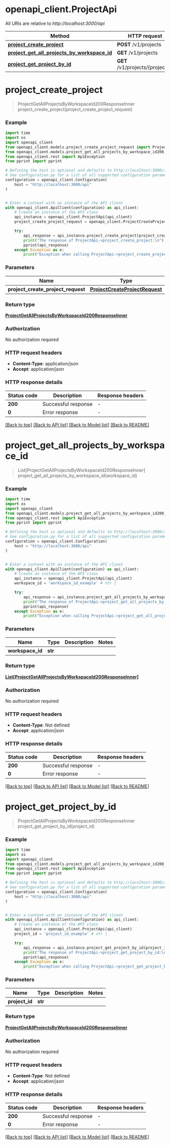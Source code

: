 # openapi_client.ProjectApi

All URIs are relative to *http://localhost:3000/api*

Method | HTTP request | Description
------------- | ------------- | -------------
[**project_create_project**](ProjectApi.md#project_create_project) | **POST** /v1/projects | 
[**project_get_all_projects_by_workspace_id**](ProjectApi.md#project_get_all_projects_by_workspace_id) | **GET** /v1/projects | 
[**project_get_project_by_id**](ProjectApi.md#project_get_project_by_id) | **GET** /v1/projects/{projectId} | 


# **project_create_project**
> ProjectGetAllProjectsByWorkspaceId200ResponseInner project_create_project(project_create_project_request)



### Example


```python
import time
import os
import openapi_client
from openapi_client.models.project_create_project_request import ProjectCreateProjectRequest
from openapi_client.models.project_get_all_projects_by_workspace_id200_response_inner import ProjectGetAllProjectsByWorkspaceId200ResponseInner
from openapi_client.rest import ApiException
from pprint import pprint

# Defining the host is optional and defaults to http://localhost:3000/api
# See configuration.py for a list of all supported configuration parameters.
configuration = openapi_client.Configuration(
    host = "http://localhost:3000/api"
)


# Enter a context with an instance of the API client
with openapi_client.ApiClient(configuration) as api_client:
    # Create an instance of the API class
    api_instance = openapi_client.ProjectApi(api_client)
    project_create_project_request = openapi_client.ProjectCreateProjectRequest() # ProjectCreateProjectRequest | 

    try:
        api_response = api_instance.project_create_project(project_create_project_request)
        print("The response of ProjectApi->project_create_project:\n")
        pprint(api_response)
    except Exception as e:
        print("Exception when calling ProjectApi->project_create_project: %s\n" % e)
```



### Parameters


Name | Type | Description  | Notes
------------- | ------------- | ------------- | -------------
 **project_create_project_request** | [**ProjectCreateProjectRequest**](ProjectCreateProjectRequest.md)|  | 

### Return type

[**ProjectGetAllProjectsByWorkspaceId200ResponseInner**](ProjectGetAllProjectsByWorkspaceId200ResponseInner.md)

### Authorization

No authorization required

### HTTP request headers

 - **Content-Type**: application/json
 - **Accept**: application/json

### HTTP response details

| Status code | Description | Response headers |
|-------------|-------------|------------------|
**200** | Successful response |  -  |
**0** | Error response |  -  |

[[Back to top]](#) [[Back to API list]](../README.md#documentation-for-api-endpoints) [[Back to Model list]](../README.md#documentation-for-models) [[Back to README]](../README.md)

# **project_get_all_projects_by_workspace_id**
> List[ProjectGetAllProjectsByWorkspaceId200ResponseInner] project_get_all_projects_by_workspace_id(workspace_id)



### Example


```python
import time
import os
import openapi_client
from openapi_client.models.project_get_all_projects_by_workspace_id200_response_inner import ProjectGetAllProjectsByWorkspaceId200ResponseInner
from openapi_client.rest import ApiException
from pprint import pprint

# Defining the host is optional and defaults to http://localhost:3000/api
# See configuration.py for a list of all supported configuration parameters.
configuration = openapi_client.Configuration(
    host = "http://localhost:3000/api"
)


# Enter a context with an instance of the API client
with openapi_client.ApiClient(configuration) as api_client:
    # Create an instance of the API class
    api_instance = openapi_client.ProjectApi(api_client)
    workspace_id = 'workspace_id_example' # str | 

    try:
        api_response = api_instance.project_get_all_projects_by_workspace_id(workspace_id)
        print("The response of ProjectApi->project_get_all_projects_by_workspace_id:\n")
        pprint(api_response)
    except Exception as e:
        print("Exception when calling ProjectApi->project_get_all_projects_by_workspace_id: %s\n" % e)
```



### Parameters


Name | Type | Description  | Notes
------------- | ------------- | ------------- | -------------
 **workspace_id** | **str**|  | 

### Return type

[**List[ProjectGetAllProjectsByWorkspaceId200ResponseInner]**](ProjectGetAllProjectsByWorkspaceId200ResponseInner.md)

### Authorization

No authorization required

### HTTP request headers

 - **Content-Type**: Not defined
 - **Accept**: application/json

### HTTP response details

| Status code | Description | Response headers |
|-------------|-------------|------------------|
**200** | Successful response |  -  |
**0** | Error response |  -  |

[[Back to top]](#) [[Back to API list]](../README.md#documentation-for-api-endpoints) [[Back to Model list]](../README.md#documentation-for-models) [[Back to README]](../README.md)

# **project_get_project_by_id**
> ProjectGetAllProjectsByWorkspaceId200ResponseInner project_get_project_by_id(project_id)



### Example


```python
import time
import os
import openapi_client
from openapi_client.models.project_get_all_projects_by_workspace_id200_response_inner import ProjectGetAllProjectsByWorkspaceId200ResponseInner
from openapi_client.rest import ApiException
from pprint import pprint

# Defining the host is optional and defaults to http://localhost:3000/api
# See configuration.py for a list of all supported configuration parameters.
configuration = openapi_client.Configuration(
    host = "http://localhost:3000/api"
)


# Enter a context with an instance of the API client
with openapi_client.ApiClient(configuration) as api_client:
    # Create an instance of the API class
    api_instance = openapi_client.ProjectApi(api_client)
    project_id = 'project_id_example' # str | 

    try:
        api_response = api_instance.project_get_project_by_id(project_id)
        print("The response of ProjectApi->project_get_project_by_id:\n")
        pprint(api_response)
    except Exception as e:
        print("Exception when calling ProjectApi->project_get_project_by_id: %s\n" % e)
```



### Parameters


Name | Type | Description  | Notes
------------- | ------------- | ------------- | -------------
 **project_id** | **str**|  | 

### Return type

[**ProjectGetAllProjectsByWorkspaceId200ResponseInner**](ProjectGetAllProjectsByWorkspaceId200ResponseInner.md)

### Authorization

No authorization required

### HTTP request headers

 - **Content-Type**: Not defined
 - **Accept**: application/json

### HTTP response details

| Status code | Description | Response headers |
|-------------|-------------|------------------|
**200** | Successful response |  -  |
**0** | Error response |  -  |

[[Back to top]](#) [[Back to API list]](../README.md#documentation-for-api-endpoints) [[Back to Model list]](../README.md#documentation-for-models) [[Back to README]](../README.md)

